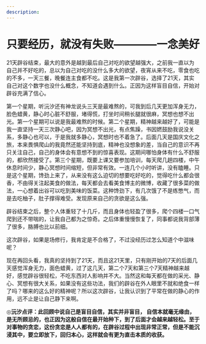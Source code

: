 ```yaml
---
description: 
---
```


# 只要经历，就没有失败————一念美好

21天辟谷结束，最大的意外是越到最后自己对吃的欲望越强大，之前我一直以为自己并不好吃的，总以为自己对吃的没什么多大的欲望，夜宵从来不吃，零食也吃的不多，一天三餐，晚餐连主食都不吃。这是我第一次辟谷，选择了21天，其实自己对这个数字也没什么概念，不知道会遇到什么。正因为这样盲目自信，开始对辟谷充满了信心。

第一个星期，听沅汐还有神龙说头三天是最难熬的，可我到后几天更加浑身无力，脸色蜡黄，静心时心脏不舒服，堵得慌，打坐时间稍长腿就很麻，冥想也想不出光。第一个星期可以说是我最难熬的时候。第二个星期，精神越来越好了，可能是我一直坚持一天三次静心吧，因为冥想不出光，有点焦躁，书因㜣鼓励我说没关系，多静心也可以，于是我就多静心，冥想时也不着急了。后面几天是国庆文化之旅，本来畏惧爬山的我竟然还能坚持到底，精神也没想象的差，当自己的意识不再只关注自己，自己的身体会有意想不到的惊喜表现。这期间哪怕身体有什么不舒服的，都欣然接受了。第三个星期，既要上课又要参加培训，每天爬几趟四楼，中午休息时间少，静心冥想时间缩短，但非常有效。一连几个小时听讲，没有瞌睡。只是这个星期，馋劲上来了，从来没有这么迫切的想要吃好吃的，觉得吃什么都会很香，不由得关注起美食的做法，每天都会去看美食博主的微博，收藏了很多菜的做法，一心想着出谷可以吃到美味的饭菜。这种馋劲下，有几次饿了不是练憋气，而是去吃柚子，肚子撑得难受。发现原来自己的贪欲是这么强。

辟谷结束之后，整个人体重轻了十几斤，而且身体也轻盈了很多，爬个四楼一口气爬到还不带喘的，让我自己都为之惊奇。之后体重慢慢恢复了，同事都说我背部薄了很多，胳膊也比以前细。

这次辟谷，如果是场修行，我肯定是不合格了，不过没经历过怎么知道个中滋味呢？

现在再回头看，我真的坚持到了21天，而且这21天里，只有刚开始的7天的后面几天感觉浑身无力，面色蜡黄，过了这几天，第二个7天和第三个7天精神越来越好，感觉辟谷很轻松，不吃东西对人影响并不大。当然这和每天都在做的采光、静心、冥想有很大关系，如果没有这些功法，我们的辟谷在外人眼里不就和绝食一样了吗？哪来的这么好的精神呢？所以这次辟谷，让我认识到了平常在做的静心的作用，远不止是让自己静下来啊。

◎**沅汐点评：此回顾中说自己是盲目自信，其实并非盲目， 自信本就毫无缘由，是无所顾忌的，也正因为这般自信在最开始种下，到了后面才会越来越轻松。至于对事物的贪恋，这份贪恋是人人都有的，在辟谷过程中出现非常正常，但是不能沉浸其中，要立即放下，回归本心，这样就会有更为直击本质的收获。**

